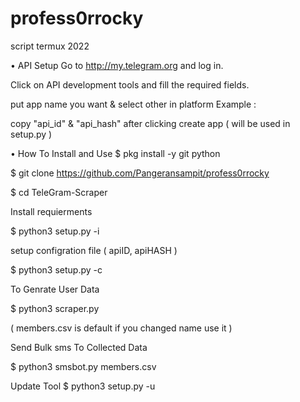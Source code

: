 # profess0rrocky
script termux 2022

• API Setup
Go to http://my.telegram.org and log in.

Click on API development tools and fill the required fields.

put app name you want & select other in platform Example :

copy "api_id" & "api_hash" after clicking create app ( will be used in setup.py )

• How To Install and Use
$ pkg install -y git python

$ git clone https://github.com/Pangeransampit/profess0rrocky

$ cd TeleGram-Scraper

  Install requierments
  
$ python3 setup.py -i

  setup configration file ( apiID, apiHASH )
  
$ python3 setup.py -c

  To Genrate User Data
  
$ python3 scraper.py

  ( members.csv is default if you changed name use it )

  Send Bulk sms To Collected Data

$ python3 smsbot.py members.csv

Update Tool
$ python3 setup.py -u
